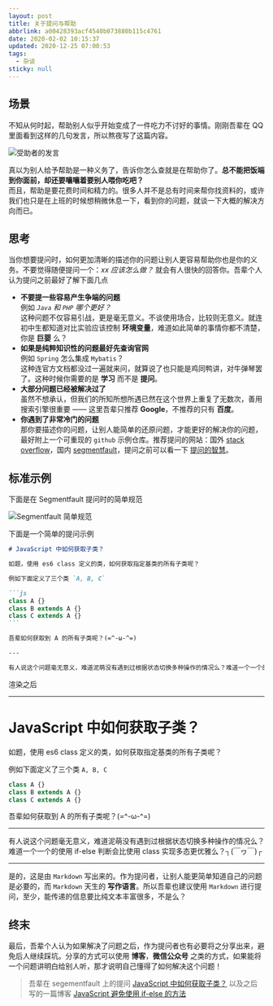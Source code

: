 ```yaml
---
layout: post
title: 关于提问与帮助
abbrlink: a00428393acf4540b073880b115c4761
date: 2020-02-02 10:15:37
updated: 2020-12-25 07:00:53
tags:
  - 杂谈
sticky: null
---
```


## 场景

不知从何时起，帮助别人似乎开始变成了一件吃力不讨好的事情。刚刚吾辈在 QQ 里面看到这样的几句发言，所以熬夜写了这篇内容。

![受助者的发言](https://cdn.jsdelivr.net/gh/rxliuli/img-bed/20190129232524.png)

真以为别人给予帮助是一种义务了，告诉你怎么查就是在帮助你了。**总不能把饭端到你面前，却还要嚷嚷着要别人喂你吃吧？**\
而且，帮助是要花费时间和精力的。很多人并不是总有时间来帮你找资料的，或许我们也只是在上班的时候想稍微休息一下，看到你的问题，就谈一下大概的解决方向而已。

## 思考

当你想要提问时，如何更加清晰的描述你的问题让别人更容易帮助你也是你的义务。不要觉得随便提问一个：_xx 应该怎么做？_ 就会有人很快的回答你。吾辈个人认为提问之前最好了解下面几点

- **不要提一些容易产生争端的问题**\
  例如 _`Java` 和 `PHP` 哪个更好？_\
  这种问题不仅容易引战，更是毫无意义。不谈使用场合，比较则无意义。就连初中生都知道对比实验应该控制 **环境变量**，难道如此简单的事情你都不清楚，你是 **巨婴** 么？
- **如果是纯粹知识性的问题最好先查询官网**\
  例如 `Spring` 怎么集成 `Mybatis`？\
  这种连官方文档都没过一遍就来问，就算说了也只能是鸡同鸭讲，对牛弹琴罢了。这种时候你需要的是 **学习** 而不是 **提问**。
- **大部分问题已经被解决过了**\
  虽然不想承认，但我们的所知所想所遇已然在这个世界上重复了无数次，善用搜索引擎很重要 —— 这里吾辈只推荐 **Google**，不推荐的只有 **百度**。
- **你遇到了非常冷门的问题**\
  那你要描述你的问题，让别人能简单的还原问题，才能更好的解决你的问题，最好附上一个可重现的 `github` 示例仓库。推荐提问的网站：国外 [stack overflow](https://segmentfault.com/questions)，国内 [segmentfault](https://segmentfault.com/questions)，提问之前可以看一下 [提问的智慧](https://github.com/ryanhanwu/How-To-Ask-Questions-The-Smart-Way/blob/master/README.md)。

## 标准示例

下面是在 Segmentfault 提问时的简单规范

![Segmentfault 简单规范](https://cdn.jsdelivr.net/gh/rxliuli/img-bed/20190129233329.png)

下面是一个简单的提问示例

````markdown
# JavaScript 中如何获取子类？

如题，使用 es6 class 定义的类，如何获取指定基类的所有子类呢？

例如下面定义了三个类 `A, B, C`

```js
class A {}
class B extends A {}
class C extends A {}
```

吾辈如何获取到 A 的所有子类呢？(=^-ω-^=)

---

有人说这个问题毫无意义，难道泥萌没有遇到过根据状态切换多种操作的情况么？难道一个一个的使用 if-else 判断会比使用 class 实现多态更优雅么？┐(￣ヮ￣)┌
````

渲染之后

---

# JavaScript 中如何获取子类？

如题，使用 es6 class 定义的类，如何获取指定基类的所有子类呢？

例如下面定义了三个类 `A, B, C`

```js
class A {}
class B extends A {}
class C extends A {}
```

吾辈如何获取到 A 的所有子类呢？(=^-ω-^=)

---

有人说这个问题毫无意义，难道泥萌没有遇到过根据状态切换多种操作的情况么？难道一个一个的使用 if-else 判断会比使用 class 实现多态更优雅么？┐(￣ヮ￣)┌

---

是的，这是由 `Markdown` 写出来的。作为提问者，让别人能更简单知道自己的问题是必要的，而 `Markdown` 天生的 **写作语言**。所以吾辈也建议使用 `Markdown` 进行提问，至少，能传递的信息要比纯文本丰富很多，不是么？

## 终末

最后，吾辈个人认为如果解决了问题之后，作为提问者也有必要将之分享出来，避免后人继续踩坑。分享的方式可以使用 **博客**，**微信公众号** 之类的方式，如果能将一个问题讲明白给别人听，那才说明自己懂得了如何解决这个问题！

> 吾辈在 segementfault 上的提问 [JavaScript 中如何获取子类？](https://segmentfault.com/q/1010000017910469) 以及之后写的一篇博客 [JavaScript 避免使用 if-else 的方法](https://blog.rxliuli.com/p/e17d1a04/)
